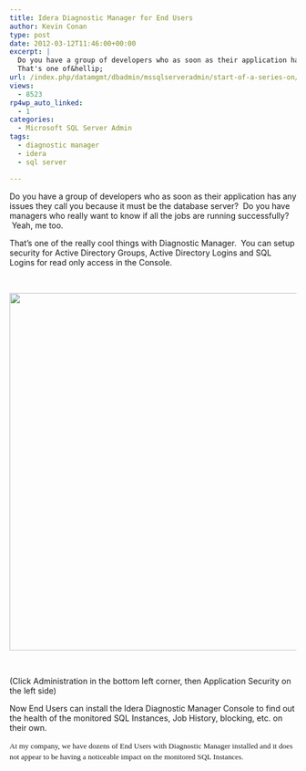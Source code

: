 ```yaml
---
title: Idera Diagnostic Manager for End Users
author: Kevin Conan
type: post
date: 2012-03-12T11:46:00+00:00
excerpt: |
  Do you have a group of developers who as soon as their application has any issues they call you because it must be the database server?  Do you have managers who really want to know if all the jobs are running successfully?  Yeah, me too.
  That's one of&hellip;
url: /index.php/datamgmt/dbadmin/mssqlserveradmin/start-of-a-series-on/
views:
  - 8523
rp4wp_auto_linked:
  - 1
categories:
  - Microsoft SQL Server Admin
tags:
  - diagnostic manager
  - idera
  - sql server

---
```

Do you have a group of developers who as soon as their application has any issues they call you because it must be the database server?  Do you have managers who really want to know if all the jobs are running successfully?  Yeah, me too.

That&#8217;s one of the really cool things with Diagnostic Manager.  You can setup security for Active Directory Groups, Active Directory Logins and SQL Logins for read only access in the Console.

 

<div class="image_block">
  <a href="/media/users/kconan/DM Security.jpg?mtime=1331558267"><img src="/wp-content/uploads/users/kconan/DM Security.jpg?mtime=1331558267" alt="" width="1206" height="627" /></a>
</div>

 

(Click Administration in the bottom left corner, then Application Security on the left side)

Now End Users can install the Idera Diagnostic Manager Console to find out the health of the monitored SQL Instances, Job History, blocking, etc. on their own.

<span style="font-family: Georgia, serif; font-size: 10pt; background-color: white; line-height: 14.25pt;">At my company, we have dozens of End Users with Diagnostic Manager installed and it does not appear to be having a noticeable impact on the monitored SQL Instances.</span>